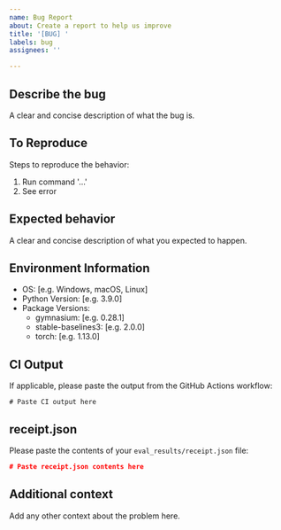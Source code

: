 ```yaml
---
name: Bug Report
about: Create a report to help us improve
title: '[BUG] '
labels: bug
assignees: ''

---
```


## Describe the bug
A clear and concise description of what the bug is.

## To Reproduce
Steps to reproduce the behavior:
1. Run command '...'
2. See error

## Expected behavior
A clear and concise description of what you expected to happen.

## Environment Information
- OS: [e.g. Windows, macOS, Linux]
- Python Version: [e.g. 3.9.0]
- Package Versions:
  - gymnasium: [e.g. 0.28.1]
  - stable-baselines3: [e.g. 2.0.0]
  - torch: [e.g. 1.13.0]

## CI Output
If applicable, please paste the output from the GitHub Actions workflow:

```
# Paste CI output here
```

## receipt.json
Please paste the contents of your `eval_results/receipt.json` file:

```json
# Paste receipt.json contents here
```

## Additional context
Add any other context about the problem here.